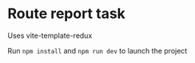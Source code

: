 # Route report task

Uses vite-template-redux

Run `npm install` and `npm run dev` to launch the project
